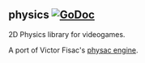 ## physics [![GoDoc](https://godoc.org/github.com/gen2brain/raylib-go/physics?status.svg)](https://godoc.org/github.com/gen2brain/raylib-go/physics)

2D Physics library for videogames.

A port of Victor Fisac's [physac engine](https://github.com/raysan5/physac/blob/master/src/physac.h).
